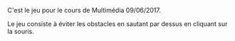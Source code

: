 C'est le jeu pour le cours de Multimédia 09/06/2017.

Le jeu consiste à éviter les obstacles en sautant par dessus en cliquant sur la souris.
